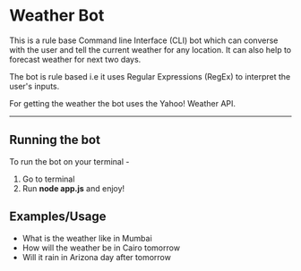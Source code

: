 Weather Bot
===========

This is a rule base Command line Interface (CLI) bot which can converse with the user and tell the current weather for any location. It can also help to forecast weather for next two days.

The bot is rule based i.e it uses Regular Expressions (RegEx) to interpret the user's inputs.

For getting the weather the bot uses the Yahoo! Weather API.

- - - -

Running the bot
---------------

To run the bot on your terminal - 

 1. Go to terminal
 2. Run **node app.js** and enjoy!


Examples/Usage
--------------

 * What is the weather like in Mumbai
 * How will the weather be in Cairo tomorrow
 * Will it rain in Arizona day after tomorrow


